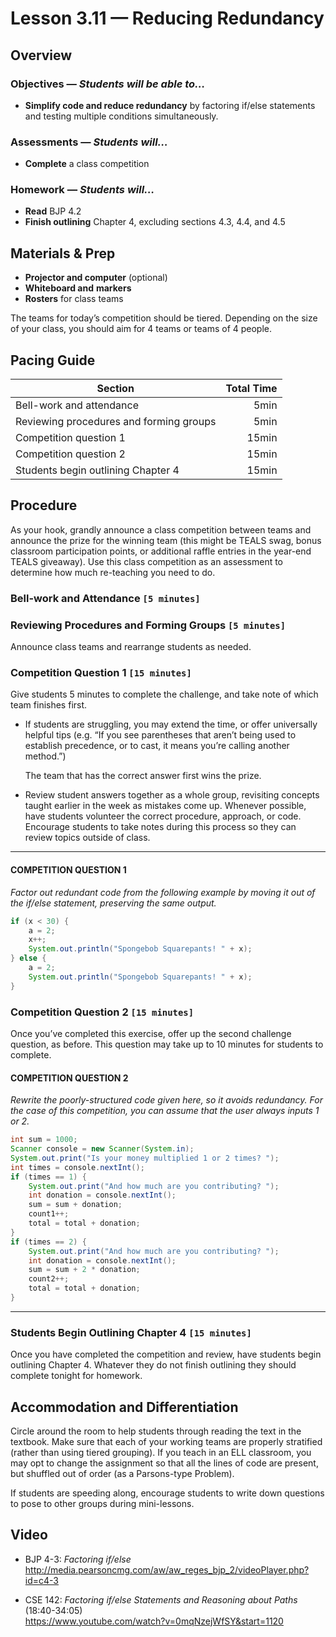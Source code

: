 Lesson 3.11 — Reducing Redundancy
====================================================================================================

Overview
--------
### Objectives — _Students will be able to…_
- **Simplify code and reduce redundancy** by factoring if/else statements and testing multiple
  conditions simultaneously.

### Assessments — _Students will…_
- **Complete** a class competition

### Homework — _Students will…_
- **Read** BJP 4.2
- **Finish outlining** Chapter 4, excluding sections 4.3, 4.4, and 4.5


Materials & Prep
----------------
- **Projector and computer** (optional)
- **Whiteboard and** **markers**
- **Rosters** for class teams

The teams for today’s competition should be tiered. Depending on the size of your class, you should
aim for 4 teams or teams of 4 people.


Pacing Guide
------------
| Section                                 | Total Time |
|-----------------------------------------|-----------:|
| Bell-work and attendance                |       5min |
| Reviewing procedures and forming groups |       5min |
| Competition question 1                  |      15min |
| Competition question 2                  |      15min |
| Students begin outlining Chapter 4      |      15min |


Procedure
---------
As your hook, grandly announce a class competition between teams and announce the prize for the
winning team (this might be TEALS swag, bonus classroom participation points, or additional raffle
entries in the year-end TEALS giveaway). Use this class competition as an assessment to determine
how much re-teaching you need to do.

### Bell-work and Attendance `[5 minutes]`

### Reviewing Procedures and Forming Groups `[5 minutes]`
Announce class teams and rearrange students as needed.

### Competition Question 1 `[15 minutes]`

Give students 5 minutes to complete the challenge, and take note of which team finishes first.

- If students are struggling, you may extend the time, or offer universally helpful tips (e.g. “If
  you see parentheses that aren’t being used to establish precedence, or to cast, it means you’re
  calling another method.”)

  The team that has the correct answer first wins the prize.

- Review student answers together as a whole group, revisiting concepts taught earlier in the week
  as mistakes come up. Whenever possible, have students volunteer the correct procedure, approach,
  or code. Encourage students to take notes during this process so they can review topics outside of
  class.

----------------------------------------------------------------------------------------------------

#### COMPETITION QUESTION 1
_Factor out redundant code from the following example by moving it out of the if/else statement,
preserving the same output._

``` Java
if (x < 30) {
    a = 2;
    x++;
    System.out.println("Spongebob Squarepants! " + x);
} else {
    a = 2;
    System.out.println("Spongebob Squarepants! " + x);
}
```

### Competition Question 2 `[15 minutes]`
Once you’ve completed this exercise, offer up the second challenge question, as before. This
question may take up to 10 minutes for students to complete.

#### COMPETITION QUESTION 2
_Rewrite the poorly-structured code given here, so it avoids redundancy. For the case of this
competition, you can assume that the user always inputs 1 or 2._

``` Java
int sum = 1000;
Scanner console = new Scanner(System.in);
System.out.print("Is your money multiplied 1 or 2 times? ");
int times = console.nextInt();
if (times == 1) {
    System.out.print("And how much are you contributing? ");
    int donation = console.nextInt();
    sum = sum + donation;
    count1++;
    total = total + donation;
}
if (times == 2) {
    System.out.print("And how much are you contributing? ");
    int donation = console.nextInt();
    sum = sum + 2 * donation;
    count2++;
    total = total + donation;
}
```

----------------------------------------------------------------------------------------------------

### Students Begin Outlining Chapter 4 `[15 minutes]`
Once you have completed the competition and review, have students begin outlining Chapter 4.
Whatever they do not finish outlining they should complete tonight for homework.


Accommodation and Differentiation
---------------------------------
Circle around the room to help students through reading the text in the textbook. Make sure that
each of your working teams are properly stratified (rather than using tiered grouping). If you teach
in an ELL classroom, you may opt to change the assignment so that all the lines of code are present,
but shuffled out of order (as a Parsons-type Problem).

If students are speeding along, encourage students to write down questions to pose to other groups
during mini-lessons.


Video
-----
- BJP 4-3: _Factoring if/else_<br>
  <http://media.pearsoncmg.com/aw/aw_reges_bjp_2/videoPlayer.php?id=c4-3>

- CSE 142: _Factoring if/else Statements and Reasoning about Paths_ (18:40-34:05)<br>
  <https://www.youtube.com/watch?v=0mqNzejWfSY&start=1120>
